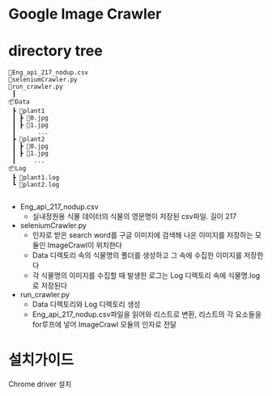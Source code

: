 # Google Image Crawler


# directory tree
```
📜Eng_api_217_nodup.csv
📜seleniumCrawler.py
📜run_crawler.py
 ┃
📦Data
 ┣ 📂plant1
 ┃ ┣ 📜0.jpg
 ┃ ┣ 📜1.jpg
 ┃      ...
 ┣ 📂plant2
 ┃ ┣ 📜0.jpg
 ┃ ┣ 📜1.jpg
 ┃     ...
📦Log
 ┣ 📜plant1.log
 ┗ 📜plant2.log


``` 
- Eng_api_217_nodup.csv
  - 실내정원용 식물 데이터의 식물의 영문명이 저장된 csv파일. 길이 217
- seleniumCrawler.py
  - 인자로 받은 search word를 구글 이미지에 검색해 나온 이미지를 저장하는 모듈인 ImageCrawl이 위치한다
  - Data 디렉토리 속의 식물명의 폴더를 생성하고 그 속에 수집한 이미지를 저장한다
  - 각 식물명의 이미지를 수집할 때 발생한 로그는 Log 디렉토리 속에 식물명.log 로 저장된다
- run_crawler.py
  - Data 디렉토리와 Log 디렉토리 생성
  - Eng_api_217_nodup.csv파일을 읽어와 리스트로 변환, 리스트의 각 요소들을 for루프에 넣어 ImageCrawl 모듈의 인자로 전달

# 설치가이드

Chrome driver 설치
